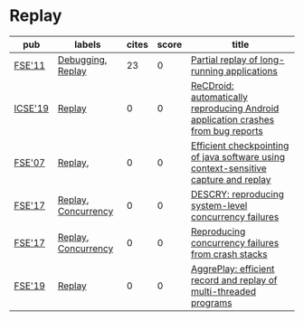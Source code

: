 # Replay

|pub|labels|cites|score|title|
|---|------|-----|-----|-----|
|[FSE'11](https://dblp.org/db/conf/sigsoft/fse2011.html)|[Debugging](Debugging.md), [Replay](Replay.md)|23|0|[Partial replay of long-running applications](https://scholar.google.com/scholar?q=Partial+replay+of+long-running+applications)|
|[ICSE'19](https://dblp.org/db/conf/icse/icse2019.html)|[Replay](Replay.md)|0|0|[ReCDroid: automatically reproducing Android application crashes from bug reports](https://scholar.google.com/scholar?q=ReCDroid%3A+automatically+reproducing+Android+application+crashes+from+bug+reports)|
|[FSE'07](https://dblp.org/db/conf/sigsoft/fse2007.html)|[Replay](Replay.md), [](.md)|0|0|[Efficient checkpointing of java software using context-sensitive capture and replay](https://scholar.google.com/scholar?q=Efficient+checkpointing+of+java+software+using+context-sensitive+capture+and+replay)|
|[FSE'17](https://dblp.org/db/conf/sigsoft/fse2017.html)|[Replay](Replay.md), [Concurrency](Concurrency.md)|0|0|[DESCRY: reproducing system-level concurrency failures](https://scholar.google.com/scholar?q=DESCRY%3A+reproducing+system-level+concurrency+failures)|
|[FSE'17](https://dblp.org/db/conf/sigsoft/fse2017.html)|[Replay](Replay.md), [Concurrency](Concurrency.md)|0|0|[Reproducing concurrency failures from crash stacks](https://scholar.google.com/scholar?q=Reproducing+concurrency+failures+from+crash+stacks)|
|[FSE'19](https://dblp.org/db/conf/sigsoft/fse2019.html)|[Replay](Replay.md)|0|0|[AggrePlay: efficient record and replay of multi-threaded programs](https://scholar.google.com/scholar?q=AggrePlay%3A+efficient+record+and+replay+of+multi-threaded+programs)|
